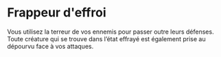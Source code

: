 # Frappeur d'effroi

<p>Vous utilisez la terreur de vos ennemis pour passer outre leurs défenses. Toute créature qui se trouve dans l’état effrayé est également prise au dépourvu face à vos attaques.</p>
